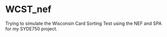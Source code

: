 # WCST_nef

Trying to simulate the Wisconsin Card Sorting Test using the NEF and SPA for my SYDE750 project.